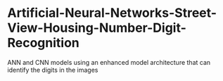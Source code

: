 # Artificial-Neural-Networks-Street-View-Housing-Number-Digit-Recognition
ANN and CNN models using an enhanced model architecture that can identify the digits in the images
